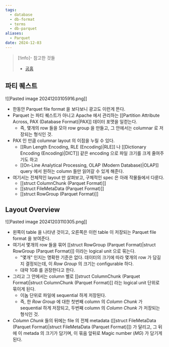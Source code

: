 ```yaml
---
tags:
  - database
  - db-format
  - terms
  - db-parquet
aliases:
  - Parquet
date: 2024-12-03
---
```

> [!info]- 참고한 것들
> - [공홈](https://parquet.apache.org/docs/)

## 파티 퀘스트

![[Pasted image 20241203105916.png]]

- 한동안 Parquet file format 을 보다보니 광고도 이런게 뜬다.
- Parquet 는 파티 퀘스트가 아니고 Apache 에서 관리하는 [[Partition Attribute Across, PAX (Database Format)|PAX]] 데이터 포맷을 일컫는다.
	- 즉, 몇개의 row 들을 모아 row group 을 만들고, 그 안에서는 columnar 로 저장되는 형식인 것.
- PAX 인 만큼 columnar layout 의 이점을 누릴 수 있다.
	- [[Run Length Encoding, RLE (Encoding)|RLE]] 나 [[Dictionary Encoding (Encoding)|DICT]] 같은 encoding 으로 파일 크기를 크게 줄여주기도 하고
	- [[On-Line Analytical Processing, OLAP (Modern Database)|OLAP]] query 에서 원하는 column 들만 읽어갈 수 있게 해준다.
- 여기서는 전체적인 layout 만 살펴보고, 구체적인 spec 은 아래 작물들에서 다룬다.
	- [[struct ColumnChunk (Parquet Format)]]
	- [[struct FileMetaData (Parquet Format)]]
	- [[struct RowGroup (Parquet Format)]]

## Layout Overview

![[Pasted image 20241203110305.png]]

- 왼쪽이 table 을 나타낸 것이고, 오른쪽은 이런 table 이 저장되는 Parquet file format 을 보여준다.
- 여기서 몇개의 row 들을 묶어 [[struct RowGroup (Parquet Format)|struct RowGroup (Parquet Format)]] 이라는 logical unit 으로 묶는다.
	- "몇개" 인지는 명확한 기준은 없다. 데이터의 크기에 따라 몇개의 row 가 담길지 결정되는데, 이 *Row Group* 의 크기는 configurable 하다.
	- 대략 1GB 를 권장한다고 한다.
- 그리고 그 안에서는 column 별로 [[struct ColumnChunk (Parquet Format)|struct ColumnChunk (Parquet Format)]] 라는 logical unit 단위로 묶이게 된다.
	- 이놈 단위로 파일에 sequential 하게 저장된다.
	- 즉, 한 *Row Group* 에 대한 첫번째 column 의 *Column Chunk* 가 sequential 하게 저장되고, 두번째 column 의 *Column Chunk* 가 저장되는 형식인 것.
- *Column Chunk* 들의 뒤에는 file 의 전체 metadata ([[struct FileMetaData (Parquet Format)|struct FileMetaData (Parquet Format)]]) 가 달리고, 그 뒤에 이 metada 의 크기가 담기며, 이 묶음 앞뒤로 Magic number (*MG*) 가 담기게 된다.
